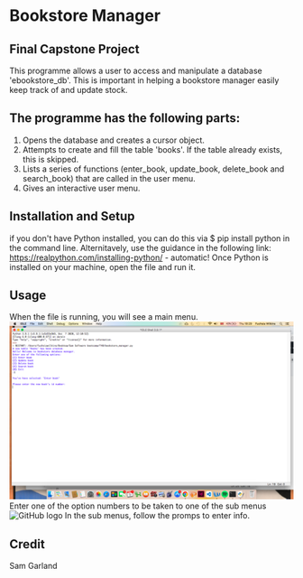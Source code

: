 # Bookstore Manager
## Final Capstone Project

This programme allows a user to access and manipulate a database 'ebookstore_db'. This is important in helping a bookstore manager easily keep track of and update stock. 

## The programme has the following parts:
1. Opens the database and creates a cursor object.
1. Attempts to create and fill the table 'books'. If the table already exists, this is skipped.
1. Lists a series of functions (enter_book, update_book, delete_book and search_book) that are called in the user menu.
1. Gives an interactive user menu. 

## Installation and Setup
if you don't have Python installed, you can do this via $ pip install python in the command line. Alternitavely, use the guidance in the following link:
https://realpython.com/installing-python/ - automatic!
Once Python is installed on your machine, open the file and run it. 

## Usage
When the file is running, you will see a main menu.
![GitHub logo](https://github.com/SamGarland/finalCapstone/blob/main/Sub_menu.png?raw=true)
Enter one of the option numbers to be taken to one of the sub menus
![GitHub logo]()
In the sub menus, follow the promps to enter info.

## Credit
Sam Garland



